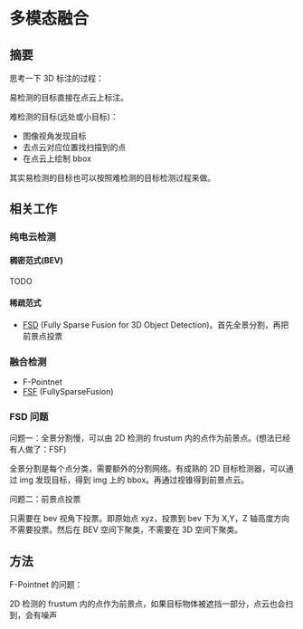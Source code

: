 # 多模态融合

## 摘要

思考一下 3D 标注的过程：

易检测的目标直接在点云上标注。

难检测的目标(远处或小目标)：

* 图像视角发现目标
* 去点云对应位置找扫描到的点
* 在点云上绘制 bbox

其实易检测的目标也可以按照难检测的目标检测过程来做。

## 相关工作

### 纯电云检测

#### 稠密范式(BEV)

TODO

#### 稀疏范式

* [FSD](https://github.com/tusen-ai/SST) (Fully Sparse Fusion for 3D Object Detection)。首先全景分割，再把前景点投票

### 融合检测

* F-Pointnet
* [FSF](https://github.com/BraveGroup/FullySparseFusion) (FullySparseFusion)

### FSD 问题

问题一：全景分割慢，可以由 2D 检测的 frustum 内的点作为前景点。(想法已经有人做了：FSF)

全景分割是每个点分类，需要额外的分割网络。有成熟的 2D 目标检测器，可以通过 img 发现目标，得到 img 上的 bbox。再通过视锥得到前景点云。

问题二：前景点投票

只需要在 bev 视角下投票。即原始点 xyz，投票到 bev 下为 X,Y，Z 轴高度方向不需要投票。然后在 BEV 空间下聚类，不需要在 3D 空间下聚类。

## 方法

F-Pointnet 的问题：

2D 检测的 frustum 内的点作为前景点，如果目标物体被遮挡一部分，点云也会扫到，会有噪声
